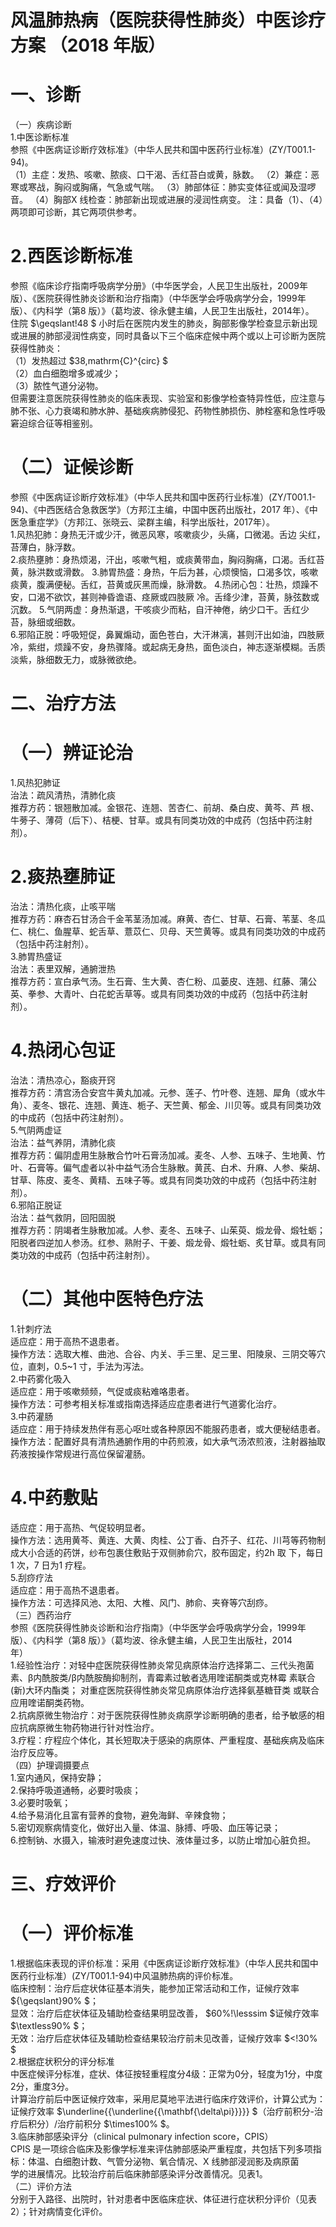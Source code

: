 # 风温肺热病（医院获得性肺炎）中医诊疗方案 （2018 年版）  
# 一、诊断  
（一）疾病诊断  
1.中医诊断标准  
参照《中医病证诊断疗效标准》（中华人民共和国中医药行业标准）(ZY/T001.1-94)。  
（1）主症：发热、咳嗽、脓痰、口干渴、舌红苔白或黄，脉数。 （2）兼症：恶寒或寒战，胸闷或胸痛，气急或气喘。  （3）肺部体征：肺实变体征或闻及湿啰音。 （4）胸部X 线检查：肺部新出现或进展的浸润性病变。 注：具备（1）、（4）两项即可诊断，其它两项供参考。  
# 2.西医诊断标准  
参照《临床诊疗指南呼吸病学分册》（中华医学会，人民卫生出版社，2009年版）、《医院获得性肺炎诊断和治疗指南》（中华医学会呼吸病学分会，1999年版）、《内科学（第8 版）》（葛均波、徐永健主编，人民卫生出版社，2014年）。  
住院 $\geqslant\!48 $ 小时后在医院内发生的肺炎，胸部影像学检查显示新出现或进展的肺部浸润性病变，同时具备以下三个临床症候中两个或以上可诊断为医院获得性肺炎：  
（1）发热超过 $38\,mathrm{C}^{circ} $  
（2）血白细胞增多或减少；  
（3）脓性气道分泌物。  
但需要注意医院获得性肺炎的临床表现、实验室和影像学检查特异性低，应注意与肺不张、心力衰竭和肺水肿、基础疾病肺侵犯、药物性肺损伤、肺栓塞和急性呼吸窘迫综合征等相鉴别。  
# （二）证候诊断  
参照《中医病证诊断疗效标准》（中华人民共和国中医药行业标准）(ZY/T001.1-94)、《中西医结合急救医学》（方邦江主编，中国中医药出版社，2017 年）、《中医急重症学》（方邦江、张晓云、梁群主编，科学出版社，2017年）。  
1.风热犯肺：身热无汗或少汗，微恶风寒，咳嗽痰少，头痛，口微渴。舌边 尖红，苔薄白，脉浮数。  
2.痰热壅肺：身热烦渴，汗出，咳嗽气粗，或痰黄带血，胸闷胸痛，口渴。舌红苔黄，脉洪数或滑数。 3.肺胃热盛：身热，午后为甚，心烦懊恼，口渴多饮，咳嗽痰黄，腹满便秘。舌红，苔黄或灰黑而燥，脉滑数。 4.热闭心包：壮热，烦躁不安，口渴不欲饮，甚则神昏谵语、痉厥或四肢厥 冷。舌绛少津，苔黄，脉弦数或沉数。 5.气阴两虚：身热渐退，干咳痰少而粘，自汗神倦，纳少口干。舌红少苔，脉细或细数。  
6.邪陷正脱：呼吸短促，鼻翼煽动，面色苍白，大汗淋漓，甚则汗出如油，四肢厥冷，紫绀，烦躁不安，身热骤降。或起病无身热，面色淡白，神志逐渐模糊。舌质淡紫，脉细数无力，或脉微欲绝。  
# 二、治疗方法  
# （一）辨证论治  
1.风热犯肺证  
治法：疏风清热，清肺化痰  
推荐方药：银翘散加减。金银花、连翘、苦杏仁、前胡、桑白皮、黄芩、芦 根、牛蒡子、薄荷（后下）、桔梗、甘草。或具有同类功效的中成药（包括中药注射剂）。  
# 2.痰热壅肺证  
治法：清热化痰，止咳平喘  
推荐方药：麻杏石甘汤合千金苇茎汤加减。麻黄、杏仁、甘草、石膏、苇茎、冬瓜仁、桃仁、鱼腥草、蛇舌草、薏苡仁、贝母、天竺黄等。或具有同类功效的中成药（包括中药注射剂）。  
3.肺胃热盛证  
治法：表里双解，通腑泄热  
推荐方药：宣白承气汤。生石膏、生大黄、杏仁粉、瓜蒌皮、连翘、红藤、蒲公英、拳参、大青叶、白花蛇舌草等。或具有同类功效的中成药（包括中药注射剂）。  
# 4.热闭心包证  
治法：清热凉心，豁痰开窍  
推荐方药：清宫汤合安宫牛黄丸加减。元参、莲子、竹叶卷、连翘、犀角（或水牛角）、麦冬、银花、连翘、黄连、栀子、天竺黄、郁金、川贝等。或具有同类功效的中成药（包括中药注射剂）。  
5.气阴两虚证  
治法：益气养阴，清肺化痰  
推荐方药：偏阴虚用生脉散合竹叶石膏汤加减。麦冬、人参、五味子、生地黄、竹叶、石膏等。偏气虚者以补中益气汤合生脉散。黄芪、白术、升麻、人参、柴胡、甘草、陈皮、麦冬、黄精、五味子等。或具有同类功效的中成药（包括中药注射剂）。  
6.邪陷正脱证  
治法：益气救阴，回阳固脱  
推荐方药：阴竭者生脉散加减。人参、麦冬、五味子、山茱萸、煅龙骨、煅牡蛎；阳脱者四逆加人参汤。红参、熟附子、干姜、煅龙骨、煅牡蛎、炙甘草。或具有同类功效的中成药（包括中药注射剂）。  
# （二）其他中医特色疗法  
1.针刺疗法  
适应症：用于高热不退患者。  
操作方法：选取大椎、曲池、合谷、内关、手三里、足三里、阳陵泉、三阴交等穴位，直刺，0.5\~1 寸，手法为泻法。  
2.中药雾化吸入  
适应症：用于咳嗽频频，气促或痰粘难咯患者。  
操作方法：可参考相关标准或指南选择适应症患者进行气道雾化治疗。  
3.中药灌肠  
适应症：用于持续发热伴有恶心呕吐或各种原因不能服药患者，或大便秘结患者。  
操作方法：配置好具有清热通腑作用的中药煎液，如大承气汤浓煎液，注射器抽取药液按操作常规进行高位保留灌肠。  
# 4.中药敷贴  
适应症：用于高热、气促较明显者。  
操作方法：选用黄芩、黄连、大黄、肉桂、公丁香、白芥子、红花、川芎等药物制成大小合适的药饼，纱布包裹住敷贴于双侧肺俞穴，胶布固定，约2h 取 下，每日1 次，7 日为1 疗程。  
5.刮痧疗法  
适应症：用于高热不退患者。  
操作方法：可选择风池、太阳、大椎、风门、肺俞、夹脊等穴刮痧。  
（三）西药治疗  
参照《医院获得性肺炎诊断和治疗指南》（中华医学会呼吸病学分会，1999年版）、《内科学（第8 版）》（葛均波、徐永健主编，人民卫生出版社，2014  
年）  
1.经验性治疗：对轻中症医院获得性肺炎常见病原体治疗选择第二、三代头孢菌素、β内酰胺类/β内酰胺酶抑制剂，青霉素过敏者选用喹诺酮类或克林霉 素联合(新)大环内酯类； 对重症医院获得性肺炎常见病原体治疗选择氨基糖苷类 或联合应用喹诺酮类药物。  
2.抗病原微生物治疗：对于医院获得性肺炎病原学诊断明确的患者，给予敏感的相应抗病原微生物药物进行针对性治疗。  
3.疗程：疗程应个体化，其长短取决于感染的病原体、严重程度、基础疾病及临床治疗反应等。  
（四）护理调摄要点  
1.室内通风，保持安静；  
2.保持呼吸道通畅，必要时吸痰；  
3.必要时吸氧；  
4.给予易消化且富有营养的食物，避免海鲜、辛辣食物；  
5.密切观察病情变化，做好出入量、体温、脉搏、呼吸、血压等记录；  
6.控制钠、水摄入，输液时避免速度过快、液体量过多，以防止增加心脏负担。  
# 三、疗效评价  
# （一）评价标准  
1.根据临床表现的评价标准：采用《中医病证诊断疗效标准》（中华人民共和国中医药行业标准）(ZY/T001.1-94)中风温肺热病的评价标准。  
临床控制：治疗后症状体征基本消失，能参加正常活动和工作，证候疗效率 ${\geqslant}90\% $；  
显效：治疗后症状体征及辅助检查结果明显改善， $60\%\!\lesssim $证候疗效率 $\textless90\% $；  
无效：治疗后症状体征及辅助检查结果较治疗前未见改善，证候疗效率 $<\!30\% $  
2.根据症状积分的评分标准  
中医症候评分标准，症状、体征按轻重程度分4级：正常为0分，轻度为1分，中度2分，重度3分。  
计算治疗前后中医证候疗效率，采用尼莫地平法进行临床疗效评价，计算公式为：证候疗效率 $\underline{{\underline{{\mathbf{\delta\pi}}}}} $（治疗前积分-治疗后积分）/治疗前积分 $\times100\% $。  
3.临床肺部感染评分（clinical pulmonary infection score，CPIS）  
CPIS 是一项综合临床及影像学标准来评估肺部感染严重程度，共包括下列多项指标：体温、白细胞计数、气管分泌物、氧合情况、X 线肺部浸润影及病原菌  
学的进展情况。比较治疗前后临床肺部感染评分改善情况。见表1。  
（二）评价方法  
分别于入路径、出院时，针对患者中医临床症状、体征进行症状积分评价（见表2）；针对病情变化评价。  
